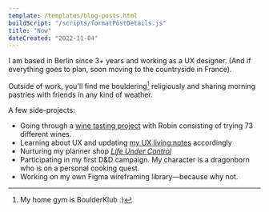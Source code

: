 ```yaml
---
template: /templates/blog-posts.html
buildScript: "/scripts/formatPostDetails.js"
title: "Now"
dateCreated: "2022-11-04"
---
```


I am based in Berlin since 3+ years and working as a UX designer. (And if everything goes to plan, soon moving to the countryside in France).

Outside of work, you'll find me bouldering[^1] religiously and sharing morning pastries with friends in any kind of weather.

A few side-projects:

- Going through a [wine tasting project](https://www.rafaeldelima.com/) with Robin consisting of trying 73 different wines.
- Learning about UX and updating [my UX living notes](/posts/ui-ux-learnings/) accordingly
- Nurturing my planner shop _[Life Under Control](https://www.etsy.com/shop/LifeUnderControl/)_
- Participating in my first D&D campaign. My character is a dragonborn who is on a personal cooking quest.
- Working on my own Figma wireframing library—because why not.

[^1]: My home gym is BoulderKlub :)

